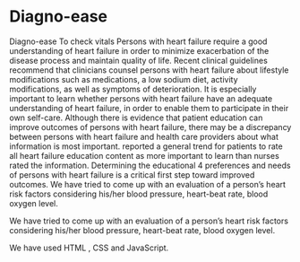 # Diagno-ease
Diagno-ease To check vitals
Persons with heart failure require a good understanding of heart failure in order to minimize exacerbation of the disease process and maintain quality of life. Recent clinical guidelines recommend that clinicians counsel persons with heart failure about lifestyle modifications such as medications, a low sodium diet, activity modifications, as well as symptoms of deterioration. It is especially important to learn whether persons with heart failure have an adequate understanding of heart failure, in order to enable them to participate in their own self-care. Although there is evidence that patient education can improve outcomes of persons with heart failure, there may be a discrepancy between persons with heart failure and health care providers about what information is most important.  reported a general trend for patients to rate all heart failure education content as more important to learn than nurses rated the information. Determining the educational 4 preferences and needs of persons with heart failure is a critical first step toward improved outcomes. We have tried to come up with an evaluation of a person’s heart risk factors considering his/her blood pressure, heart-beat rate, blood oxygen level.


We have tried to come up with an evaluation of a person’s heart risk factors considering his/her blood pressure, heart-beat rate, blood oxygen level. 

We have used HTML , CSS and JavaScript.

